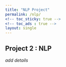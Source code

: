```yaml
---
title: "NLP Project"
permalink: /nlp/
<!-- toc_sticky: true -->
<!-- toc_ads : true -->
layout: single
---
```


## Project 2 : NLP

 _add details_
